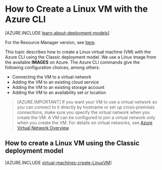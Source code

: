 <properties
    pageTitle="Create a Classic Linux VM using the CLI | Azure"
    description="Learn how to create a Linux virtual machine with the Azure CLI using the Classic deployment model"
    services="virtual-machines-linux"
    documentationcenter=""
    author="iainfoulds"
    manager="timlt"
    editor="tysonn"
    tags="azure-service-management" />
<tags
    ms.assetid="f8071a2e-ed91-4f77-87d9-519a37e5364f"
    ms.service="virtual-machines-linux"
    ms.workload="infrastructure-services"
    ms.tgt_pltfrm="vm-linux"
    ms.devlang="na"
    ms.topic="article"
    ms.date="11/14/2016"
    wacn.date=""
    ms.author="iainfou" />

# How to Create a Linux VM with the Azure CLI
[AZURE.INCLUDE [learn-about-deployment-models](../../includes/learn-about-deployment-models-classic-include.md)]

For the Resource Manager version, see [here](/documentation/articles/virtual-machines-linux-create-cli-complete/).

This topic describes how to create a Linux virtual machine (VM) with the Azure CLI using the Classic deployment model. We use a Linux image from the available **IMAGES** on Azure. The Azure CLI commands give the following configuration choices, among others:

* Connecting the VM to a virtual network
* Adding the VM to an existing cloud service
* Adding the VM to an existing storage account
* Adding the VM to an availability set or location

> [AZURE.IMPORTANT]
> If you want your VM to use a virtual network so you can connect to it directly by hostname or set up cross-premises connections, make sure you specify the virtual network when you create the VM. A VM can be configured to join a virtual network only when you create the VM. For details on virtual networks, see [Azure Virtual Network Overview](https://msdn.microsoft.com/zh-cn/library/azure/jj156007.aspx).
> 
> 

## How to create a Linux VM using the Classic deployment model
[AZURE.INCLUDE [virtual-machines-create-LinuxVM](../../includes/virtual-machines-create-linuxvm.md)]

